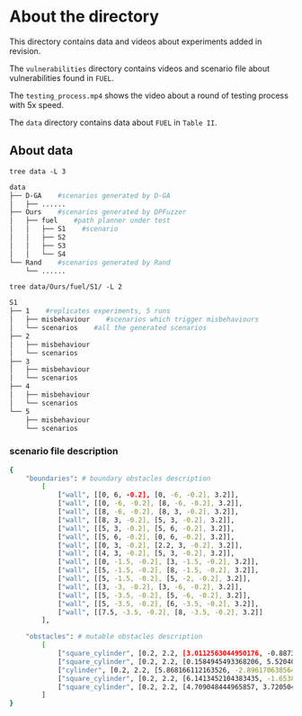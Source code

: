 # About the directory

This directory contains data and videos about experiments added in revision.

The `vulnerabilities` directory contains videos and scenario file about vulnerabilities found in `FUEL`.

The `testing_process.mp4` shows the video about a round of testing process with 5x speed.

The `data` directory contains data about `FUEL` in `Table II`.



## About data

`tree data -L 3`

```bash
data
├── D-GA    #scenarios generated by D-GA
│   ├── ......
├── Ours    #scenarios generated by DPFuzzer
│   ├── fuel    #path planner under test
│   │   ├── S1    #scenario
│   │   ├── S2
│   │   ├── S3
│   │   └── S4
└── Rand    #scenarios generated by Rand
    └── ......
```



`tree data/Ours/fuel/S1/ -L 2`

```bash
S1
├── 1    #replicates experiments, 5 runs
│   ├── misbehaviour    #scenarios which trigger misbehaviours
│   └── scenarios    #all the generated scenarios
├── 2
│   ├── misbehaviour
│   └── scenarios
├── 3
│   ├── misbehaviour
│   └── scenarios
├── 4
│   ├── misbehaviour
│   └── scenarios
└── 5
    ├── misbehaviour
    └── scenarios

```


### scenario file description

```bash
{
    "boundaries": # boundary obstacles description
        [
            ["wall", [[0, 6, -0.2], [0, -6, -0.2], 3.2]], 
            ["wall", [[0, -6, -0.2], [8, -6, -0.2], 3.2]], 
            ["wall", [[8, -6, -0.2], [8, 3, -0.2], 3.2]], 
            ["wall", [[8, 3, -0.2], [5, 3, -0.2], 3.2]], 
            ["wall", [[5, 3, -0.2], [5, 6, -0.2], 3.2]], 
            ["wall", [[5, 6, -0.2], [0, 6, -0.2], 3.2]], 
            ["wall", [[0, 3, -0.2], [2.2, 3, -0.2], 3.2]], 
            ["wall", [[4, 3, -0.2], [5, 3, -0.2], 3.2]], 
            ["wall", [[0, -1.5, -0.2], [3, -1.5, -0.2], 3.2]], 
            ["wall", [[5, -1.5, -0.2], [8, -1.5, -0.2], 3.2]], 
            ["wall", [[5, -1.5, -0.2], [5, -2, -0.2], 3.2]], 
            ["wall", [[3, -3, -0.2], [3, -6, -0.2], 3.2]], 
            ["wall", [[5, -3.5, -0.2], [5, -6, -0.2], 3.2]], 
            ["wall", [[5, -3.5, -0.2], [6, -3.5, -0.2], 3.2]], 
            ["wall", [[7.5, -3.5, -0.2], [8, -3.5, -0.2], 3.2]]
        ], 

    "obstacles": # mutable obstacles description
        [
            ["square_cylinder", [0.2, 2.2, [3.0112563044950176, -0.8873376938009954, -0.2]]], 
            ["square_cylinder", [0.2, 2.2, [0.1584945493368206, 5.520409243333818, -0.2]]], 
            ["cylinder", [0.2, 2.2, [5.868166112163526, -2.896170638564372, -0.2]]], 
            ["square_cylinder", [0.2, 2.2, [6.1413452104383435, -1.6538411721152493, -0.2]]], 
            ["square_cylinder", [0.2, 2.2, [4.709048444965857, 3.720504821983043, -0.2]]]
        ]
}


```
